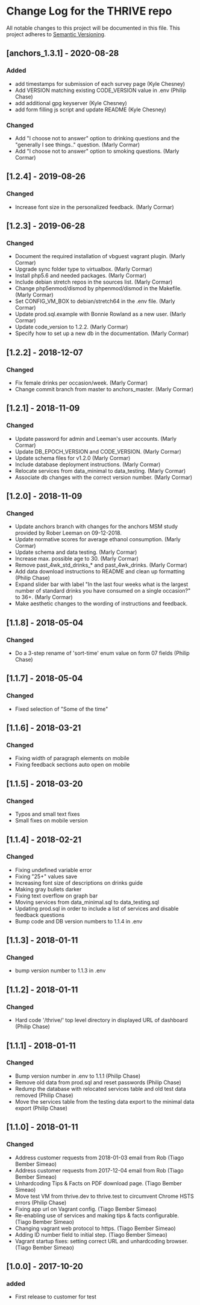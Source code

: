 # Change Log for the THRIVE repo

All notable changes to this project will be documented in this file.
This project adheres to [Semantic Versioning](http://semver.org/).

## [anchors_1.3.1] - 2020-08-28
### Added
- add timestamps for submission of each survey page (Kyle Chesney)
- Add VERSION matching existing CODE_VERSION value in .env (Philip Chase)
- add additional gpg keyserver (Kyle Chesney)
- add form filling js script and update README (Kyle Chesney)

### Changed
- Add "I choose not to answer" option to drinking questions and the "generally I see things.." question. (Marly Cormar)
- Add "I choose not to answer" option to smoking questions. (Marly Cormar)


## [1.2.4] - 2019-08-26
### Changed
- Increase font size in the personalized feedback. (Marly Cormar)


## [1.2.3] - 2019-06-28
### Changed
- Document the required installation of vbguest vagrant plugin. (Marly Cormar)
- Upgrade sync folder type to virtualbox. (Marly Cormar)
- Install php5.6 and needed packages. (Marly Cormar)
- Include debian stretch repos in the sources list. (Marly Cormar)
- Change php5enmod/dismod by phpenmod/dismod in the Makefile. (Marly Cormar)
- Set CONFIG_VM_BOX to debian/stretch64 in the .env file. (Marly Cormar)
- Update prod.sql.example with Bonnie Rowland as a new user. (Marly Cormar)
- Update code_version to 1.2.2. (Marly Cormar)
- Specify how to set up a new db in the documentation. (Marly Cormar)


## [1.2.2] - 2018-12-07
### Changed
- Fix female drinks per occasion/week. (Marly Cormar)
- Change commit branch from master to anchors_master. (Marly Cormar)


## [1.2.1] - 2018-11-09
### Changed
- Update password for admin and Leeman's user accounts. (Marly Cormar)
- Update DB_EPOCH_VERSION and CODE_VERSION. (Marly Cormar)
- Update schema files for v1.2.0 (Marly Cormar)
- Include database deployment instructions. (Marly Cormar)
- Relocate services from data_minimal to data_testing. (Marly Cormar)
- Associate db changes with the correct version number. (Marly Cormar)


## [1.2.0] - 2018-11-09
### Changed
- Update anchors branch with changes for the anchors MSM study provided by Rober Leeman on 09-12-2018.
- Update normative scores for average ethanol consumption. (Marly Cormar)
- Update schema and data testing. (Marly Cormar)
- Increase max. possible age to 30. (Marly Cormar)
- Remove past_4wk_std_drinks_* and past_4wk_drinks. (Marly Cormar)
- Add data download instructions to README and clean up formatting (Philip Chase)
- Expand slider bar with label "In the last four weeks what is the largest number of standard drinks you have consumed on a single occasion?" to 36+. (Marly Cormar)
- Make aesthetic changes to the wording of instructions and feedback.


## [1.1.8] - 2018-05-04
### Changed
- Do a 3-step rename of 'sort-time' enum value on form 07 fields (Philip Chase)


## [1.1.7] - 2018-05-04
### Changed
- Fixed selection of "Some of the time"


## [1.1.6] - 2018-03-21
### Changed
- Fixing width of paragraph elements on mobile
- Fixing feedback sections auto open on mobile


## [1.1.5] - 2018-03-20
### Changed
- Typos and small text fixes
- Small fixes on mobile version


## [1.1.4] - 2018-02-21
### Changed
- Fixing undefined variable error
- Fixing "25+" values save
- Increasing font size of descriptions on drinks guide
- Making gray bullets darker
- Fixing text overflow on graph bar
- Moving services from data_minimal.sql to data_testing.sql
- Updating prod.sql in order to include a list of services and disable feedback questions
- Bump code and DB version numbers to 1.1.4 in .env


## [1.1.3] - 2018-01-11
### Changed
- bump version number to 1.1.3 in .env


## [1.1.2] - 2018-01-11
### Changed
- Hard code '/thrive/' top level directory in displayed URL of dashboard (Philip Chase)


## [1.1.1] - 2018-01-11
### Changed
- Bump version number in .env to 1.1.1 (Philip Chase)
- Remove old data from prod.sql and reset passwords (Philip Chase)
- Redump the database with relocated services table and old test data removed (Philip Chase)
- Move the services table from the testing data export to the minimal data export (Philip Chase)


## [1.1.0] - 2018-01-11
### Changed
- Address customer requests from 2018-01-03 email from Rob (Tiago Bember Simeao)
- Address customer requests from 2017-12-04 email from Rob (Tiago Bember Simeao)
- Unhardcoding Tips & Facts on PDF download page. (Tiago Bember Simeao)
- Move test VM from thrive.dev to thrive.test to circumvent Chrome HSTS errors (Philip Chase)
- Fixing app url on Vagrant config. (Tiago Bember Simeao)
- Re-enabling use of services and making tips & facts configurable. (Tiago Bember Simeao)
- Changing vagrant web protocol to https. (Tiago Bember Simeao)
- Adding ID number field to initial step. (Tiago Bember Simeao)
- Vagrant startup fixes: setting correct URL and unhardcoding browser. (Tiago Bember Simeao)


## [1.0.0] - 2017-10-20
### added
- First release to customer for test

